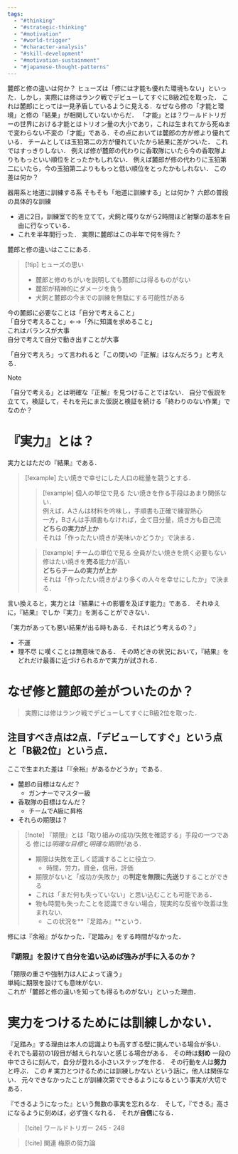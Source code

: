 ```yaml
---
tags:
  - "#thinking"
  - "#strategic-thinking"
  - "#motivation"
  - "#world-trigger"
  - "#character-analysis"
  - "#skill-development"
  - "#motivation-sustainment"
  - "#japanese-thought-patterns"
---
```

麓郎と修の違いは何か？ 
ヒューズは「修には才能も優れた環境もない」といった．しかし，実際には修はランク戦でデビューしてすぐにB級2位を取った．
これは麓郎にとっては一見矛盾しているように見える．なぜなら修の「才能と環境」と修の「結果」が相関していないからだ．
「才能」とは？ワールドトリガーの世界における才能とはトリオン量の大小であり，これは生まれてから死ぬまで変わらない不変の「才能」である．その点においては麓郎の方が修より優れている．
チームとしては玉狛第二の方が優れていたから結果に差がついた．
これではすっきりしない．
例えば修が麓郎の代わりに香取隊にいたら今の香取隊よりももっといい順位をとったかもしれない．
例えば麓郎が修の代わりに玉狛第二にいたら，今の玉狛第二よりももっと低い順位をとったかもしれない．
この差は何か？


器用系と地道に訓練する系
そもそも「地道に訓練する」とは何か？
六郎の普段の具体的な訓練
- 週に2日，訓練室で的を立てて，犬飼と喋りながら2時間ほど射撃の基本を自由に行なっている．
- これを半年間行った．
実際に麓郎はこの半年で何を得た？

麓郎と修の違いはここにある．

> [!tip] ヒューズの思い
> - 麓郎と修のちがいを説明しても麓郎には得るものがない
> - 麓郎が精神的にダメージを負う
> - 犬飼と麓郎の今までの訓練を無駄にする可能性がある

今の麓郎に必要なことは「自分で考えること」<br>
「自分で考えること」←→「外に知識を求めること」<br>
これはバランスが大事<br>
自分で考えて自分で動き出すことが大事<br>


「自分で考えろ」って言われると「この問いの『正解』はなんだろう」と考える．
> [!note]
> 「自分で考える」とは明確な『正解』を見つけることではない．
> 自分で仮説を立てて，検証して，それを元にまた仮説と検証を続ける「終わりのない作業」でなのか？



# 『実力』とは？
実力とはただの『結果』である．
> [!example]
> たい焼きで幸せにした人口の総量を競うとする．<br>
> > [!example] 個人の単位で見る
> > たい焼きを作る手段はあまり関係ない． <br>
> > 例えば，Aさんは材料を吟味し，手順書も正確で練習熱心 <br>
> > 一方，Bさんは手順書もなければ，全て目分量，焼き方も自己流<br>
> > **どちらの実力が上か**<br>
> > それは「作ったたい焼きが美味いかどうか」で決まる．<br>
> 
> > [!example] チームの単位で見る
> > 全員がたい焼きを焼く必要もない <br>
> > 修はたい焼きを**売る**能力が高い<br>
> > **どちらチームの実力が上か**<br>
> > それは「作ったたい焼きがより多くの人々を幸せにしたか」で決まる．<br>

言い換えると，実力とは『結果に＋の影響を及ぼす能力』である．
それゆえに，『結果』でしか『実力』を測ることができない．

「実力があっても悪い結果が出る時もある．それはどう考えるの？」
- 不運
- 理不尽
に嘆くことは無意味である．
その時どきの状況において，『結果』をどれだけ最善に近づけられるかで実力が試される．

# なぜ修と麓郎の差がついたのか？
> 実際には修はランク戦でデビューしてすぐにB級2位を取った．


## 注目すべき点は2点．「デビューしてすぐ」という点と「B級2位」という点．
ここで生まれた差は「『余裕』があるかどうか」である．
- 麓郎の目標はなんだ？
	- ガンナーでマスター級
- 香取隊の目標はなんだ？
	- チームでA級に昇格
- それらの期限は？

> [!note] 『期限』とは「取り組みの成功/失敗を確認する」手段の一つである
> 修には*明確な目標*と*明確な期限*がある．
> - 期限は失敗を正しく認識することに役立つ.
> 	- 時間，労力，資金，信用，評価
> - 期限がないと「成功か失敗か」の**判定を無限に先送り**することができる
> - これは「まだ何も失っていない」と思い込むことも可能である．
> - 物も時間も失ったことを認識できない場合，現実的な反省や改善は生まれない.
> 	- この状況を**『足踏み』**という．



修には『余裕』がなかった．『足踏み』をする時間がなかった．

### 『期限』を設けて自分を追い込めば強みが手に入るのか？

「期限の重さや強制力は人によって違う」<br>
単純に期限を設けても意味がない．<br>
これが「麓郎と修の違いを知っても得るものがない」といった理由．

# 実力をつけるためには訓練しかない．
『足踏み』する理由は本人の認識よりも高すぎる壁に挑んでいる場合が多い．
それでも最初の1段目が越えられないと感じる場合がある．
その時は**刻め**
一段の中でさらに刻んで，自分が登れる小さいステップを作る．
その行動を人は**努力**と呼ぶ．
この # 実力とつけるためには訓練しかない という話に，他人は関係ない．
元々できなかったことが訓練次第でできるようになるという事実が大切である．

『できるようになった』という無数の事実を忘れるな．
そして，『できる』高さになるように刻めば，必ず強くなれる．
それが**自信**になる．


> [!cite]
> ワールドトリガー 245 - 248

> [!cite] 関連
> 梅原の努力論